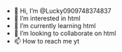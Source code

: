 - 👋 Hi, I’m @Lucky0909748374837
- 👀 I’m interested in html 
- 🌱 I’m currently learning html
- 💞️ I’m looking to collaborate on html
- 📫 How to reach me yt

<!---
Lucky0909748374837/Lucky0909748374837 is a ✨ special ✨ repository because its `README.md` (this file) appears on your GitHub profile.
You can click the Preview link to take a look at your changes.
--->
